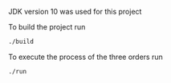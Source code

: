 
JDK version 10 was used for this project



To build the project run

```bash
./build
```

To execute the process of the three orders run

```bash
./run
```

